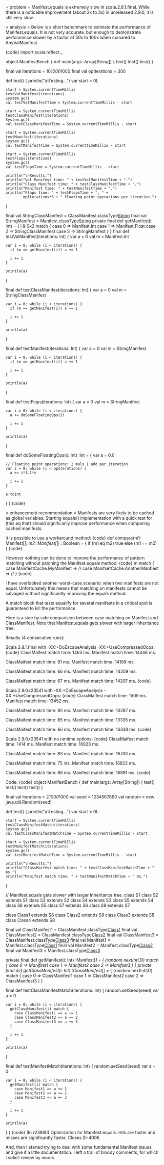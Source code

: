 = problem =
Manifest.equals is extremely slow in scala.2.8.1.final. While there is a noticable improvement (about 2x to 3x) in unreleased 2.9.0, it is still very slow.

= analysis =
Below is a short benchmark to estimate the performance of Manifest.equals. It is not very accurate, but enough to demonstrate perforamnce slower by a factor of 50x to 100x when comared to AnyValManifest.

{code}
import scala.reflect._


object ManifestBench {
  def main(args: Array[String]) {
    test()
    test()
    test()
  }

  final val iterations = 10*1000*1000
  final val opIterations = 300

  
  def test() {
    println("\nTesting...")
    var start = 0L

   
    start = System.currentTimeMillis
    testValManifest(iterations)
    System.gc()
    val testValManifestTime = System.currentTimeMillis - start

    start = System.currentTimeMillis
    testClassManifest(iterations)
    System.gc()
    val testClassManifestTime = System.currentTimeMillis - start

    start = System.currentTimeMillis
    testManifest(iterations)
    System.gc()
    val testManifestTime = System.currentTimeMillis - start

    start = System.currentTimeMillis
    testFlops(iterations)
    System.gc()
    val testFlopsTime = System.currentTimeMillis - start

    println("\nResults:")
    println("Val Manifest time: " + testValManifestTime + ".")
    println("Class Manifest time: " + testClassManifestTime + ".")
    println("Manifest time: " + testManifestTime + ".")
    println("Flops time: " + testFlopsTime + ", " +
            opIterations*3 + " floating point operations per iteration.")
  }
  
  final val StringClassManifest = ClassManifest.classType[String](classOf[String])
  final val StringManifest = Manifest.classType[String](classOf[String])
  private final def getManifest(i: Int) = {
    i & 0x3 match {
      case 0 => Manifest.Int
      case 1 => Manifest.Float
      case 2 => StringClassManifest
      case 3 => StringManifest
    }
  }
  final def testValManifest(iterations: Int) {
    var a = 0
    val m = Manifest.Int

    var i = 0; while (i < iterations) {
      if (m == getManifest(i)) a += 1

      i += 1
    }

    println(a)
  }

  final def testClassManifest(iterations: Int) {
    var a = 0
    val m = StringClassManifest

    var i = 0; while (i < iterations) {
      if (m == getManifest(i)) a += 1

      i += 1
    }

    println(a)
  }

  final def testManifest(iterations: Int) {
    var a = 0
    val m = StringManifest

    var i = 0; while (i < iterations) {
      if (m == getManifest(i)) a += 1

      i += 1
    }

    println(a)
  }

  final def testFlops(iterations: Int) {
    var a = 0
    val m = StringManifest

    var i = 0; while (i < iterations) {
      a += doSomeFloatingOps(i)

      i += 1
    }

    println(a)
  }

  final def doSomeFloatingOps(x: Int) :Int = {
    var a = 0.0

    // Floating point operations: 2 muls 1 add per iteration
    var i = 0; while (i < opIterations) {
      a += i*1.1*x

      i += 1
    }

    a.toInt
  }
}
{code}

= enhancement recommendation =
Manifests are very likely to be cached as global variables. Starting equals() implementation with a quick test for (this eq that) should significanly improve performance when comparing cached manifests.

It is possible to use a workaround method:
{code}
def compare(m1: Manifest[_], m2: Manifest[_]) : Boolean = {
  if (m1 eq m2) true else (m1 == m2)
}
{code}

However nothing can be done to improve the performance of pattern matching without patching the Manifest.equals method:
{code}
m match  {
  case ManifestCache.MyManifest => //
  case ManifsetCache.AnotherManfiest => //
}
{code}

I have overlooked another worst-case scenario: when two manifests are not equal. Unfortunately this means that matching on manifests cannot be salvaged without significantly improving the equals method.

A match block that tests equalify for several manifests in a critical spot is guaranteed to kill the performance.

Here is a side by side comparision between case matching on Manifest and ClassManifest. Note that Manifest.equals gets slower with larger inheritance tree.

Results (4 consecutive runs):

Scala 2.8.1.final with -XX:+DoEscapeAnalysis -XX:+UseCompressedOops:
{code}
ClassMaifest match time: 1463 ms.
Manifest match time: 14348 ms.

ClassMaifest match time: 91 ms.
Manifest match time: 14189 ms.

ClassMaifest match time: 66 ms.
Manifest match time: 14209 ms.

ClassMaifest match time: 67 ms.
Manifest match time: 14207 ms.
{code}

Scala 2.9.0.r23541 with -XX:+DoEscapeAnalysis -XX:+UseCompressedOops:
{code}
ClassMaifest match time: 1509 ms.
Manifest match time: 13452 ms.

ClassMaifest match time: 90 ms.
Manifest match time: 13287 ms.

ClassMaifest match time: 65 ms.
Manifest match time: 13335 ms.

ClassMaifest match time: 66 ms.
Manifest match time: 13338 ms.
{code}

Scala 2.9.0.r23541 with no runtime options:
{code}
ClassMaifest match time: 1414 ms.
Manifest match time: 16923 ms.

ClassMaifest match time: 83 ms.
Manifest match time: 16703 ms.

ClassMaifest match time: 75 ms.
Manifest match time: 16923 ms.

ClassMaifest match time: 66 ms.
Manifest match time: 16891 ms.
{code}

Code:
{code}
object ManifestBench {
  def main(args: Array[String]) {
    test()
    test()
    test()
    test()
  }

  final val iterations = 2*1000*1000
  val seed = 1234567890
  val random = new java.util.Random(seed)
  
  def test() {
    println("\nTesting...")
    var start = 0L
   
    start = System.currentTimeMillis
    testClassManifestMatch(iterations)
    System.gc()
    val testClassManifestMatchTime = System.currentTimeMillis - start

    start = System.currentTimeMillis
    testManifestMatch(iterations)
    System.gc()
    val testManifestMatchTime = System.currentTimeMillis - start

    println("\nResults:")
    println("ClassMaifest match time: " + testClassManifestMatchTime + " ms.")
    println("Manifest match time: " + testManifestMatchTime + " ms.")
  }

  // Manifest.equals gets slower with larger inheritance tree.
  class S1
  class S2 extends S1
  class S3 extends S2
  class S4 extends S3
  class S5 extends S4
  class S6 extends S5
  class S7 extends S6
  class S8 extends S7

  class Class1 extends S8
  class Class2 extends S8
  class Class3 extends S8
  class Class4 extends S8

  final val ClassManifest1 = ClassManifest.classType[Class1](classOf[Class1])
  final val ClassManifest2 = ClassManifest.classType[Class2](classOf[Class2])
  final val ClassManifest3 = ClassManifest.classType[Class3](classOf[Class3])
  final val Manifest1 = Manifest.classType[Class1](classOf[Class1])
  final val Manifest2 = Manifest.classType[Class2](classOf[Class2])
  final val Manifest3 = Manifest.classType[Class3](classOf[Class3])


  private final def getManifest(i: Int) :Manifest[_] = {
    (random.nextInt(3)) match {
      case 0 => Manifest1
      case 1 => Manifest2
      case 2 => Manifest3
    }
  }
  private final def getClassManifest(i: Int) :ClassManifest[_] = {
    (random.nextInt(3)) match {
      case 0 => ClassManifest1
      case 1 => ClassManifest2
      case 2 => ClassManifest3
    }
  }

  final def testClassManifestMatch(iterations: Int) {
    random.setSeed(seed)
    var a = 0

    var i = 0; while (i < iterations) {
      getClassManifest(i) match {
        case ClassManifest1 => a += 1
        case ClassManifest2 => a += 2
        case ClassManifest3 => a += 3
      }

      i += 1
    }

    println(a)
  }

  final def testManifestMatch(iterations: Int) {
    random.setSeed(seed)
    var a = 0

    var i = 0; while (i < iterations) {
      getManifest(i) match {
        case Manifest1 => a += 1
        case Manifest2 => a += 2
        case Manifest3 => a += 3
      }

      i += 1
    }

    println(a)
  }
}
{code}
(In r23980) Optimization for Manifest.equals.  Hits are faster and misses are
significantly faster.  Closes SI-4006.

And, then I started trying to deal with some fundamental Manifest
issues and give it a little documentation.  I left a trail of bloody
comments, for which I solicit review by moors.
